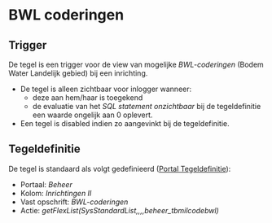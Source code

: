 # BWL coderingen

## Trigger

De tegel is een trigger voor de view van mogelijke *BWL-coderingen* (Bodem Water Landelijk gebied) bij een inrichting.

* De tegel is alleen zichtbaar voor inlogger wanneer:
  * deze aan hem/haar is toegekend
  * de evaluatie van het *SQL statement onzichtbaar* bij de tegeldefinitie een waarde ongelijk aan 0 oplevert.
* Een tegel is disabled indien zo aangevinkt bij de tegeldefinitie.

## Tegeldefinitie

De tegel is standaard als volgt gedefinieerd ([Portal Tegeldefinitie](/docs/instellen_inrichten/portaldefinitie/portal_tegel.md)):

* Portaal: *Beheer*
* Kolom: *Inrichtingen II*
* Vast opschrift: *BWL-coderingen*
* Actie: *getFlexList(SysStandardList,,,,beheer_tbmilcodebwl)*
